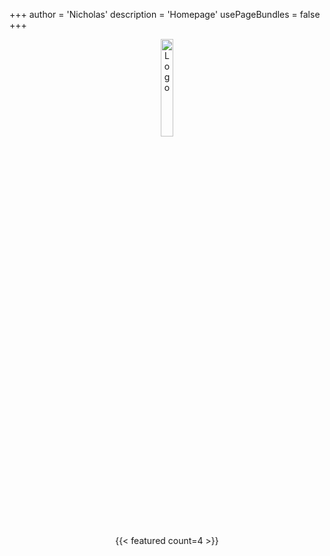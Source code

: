+++
author = 'Nicholas'
description = 'Homepage'
usePageBundles = false
+++
<br>
<p style="text-align:center;"><img src="https://i.ibb.co/2qngtJf/Tech-Relay-3.png" alt="Logo" height="20%" width="20%"></p>

<div style="text-align: center;">
{{< featured count=4 >}}
</div>